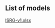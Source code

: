 <!---layout: page
title: "Models"
permalink: /models--->

## List of models
[ISRG-v1.xlsx](https://github.com/user-attachments/files/16645204/ISRG-v1.xlsx)

